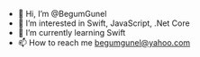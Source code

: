 - 👋 Hi, I’m @BegumGunel
- 👀 I’m interested in Swift, JavaScript, .Net Core
- 🌱 I’m currently learning Swift
- 📫 How to reach me begumgunel@yahoo.com

<!---
BegumGunel/BegumGunel is a ✨ special ✨ repository because its `README.md` (this file) appears on your GitHub profile.
You can click the Preview link to take a look at your changes.
--->
